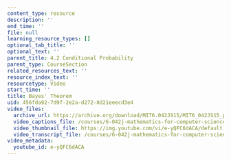 ```yaml
---
content_type: resource
description: ''
end_time: ''
file: null
learning_resource_types: []
optional_tab_title: ''
optional_text: ''
parent_title: 4.2 Conditional Probability
parent_type: CourseSection
related_resources_text: ''
resource_index_text: ''
resourcetype: Video
start_time: ''
title: Bayes' Theorem
uid: 456fda92-7d9f-2e2a-d272-8d21eeecd3e4
video_files:
  archive_url: https://archive.org/download/MIT6.042JS15/MIT6_042JS15_probbayes_video_ipod.mp4
  video_captions_file: /courses/6-042j-mathematics-for-computer-science-spring-2015/9d6316eeafe95195ab3bfaf99437b7ea_e-yQFC6dACA.vtt
  video_thumbnail_file: https://img.youtube.com/vi/e-yQFC6dACA/default.jpg
  video_transcript_file: /courses/6-042j-mathematics-for-computer-science-spring-2015/6edc2aa7652e244dc034fb1be7f92c17_e-yQFC6dACA.pdf
video_metadata:
  youtube_id: e-yQFC6dACA
---
```

